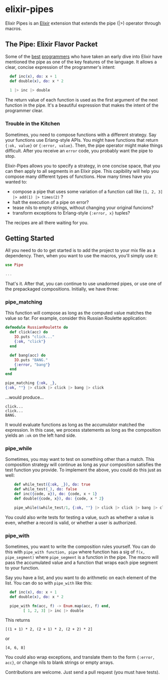 # elixir-pipes

Elixir Pipes is an [Elixir](https://github.com/elixir-lang/elixir/) extension that extends the pipe (|>) operator through macros. 

## The Pipe: Elixir Flavor Packet

Some of the [best](http://joearms.github.io/2013/05/31/a-week-with-elixir.html) [programmers](http://pragprog.com/book/elixir/programming-elixir) who have taken an early dive into Elixir have mentioned the pipe as one of the key features of the language. It allows a clear, concise expression of the programmer's intent: 

```elixir
  def inc(x), do: x + 1
  def double(x), do: x * 2
  
  1 |> inc |> double
```

The return value of each function is used as the first argument of the next function in the pipe. It's a beautiful expression that makes the intent of the programmer clear. 

### Trouble in the Kitchen

Sometimes, you need to compose functions with a different strategy. Say your functions use Erlang-style APIs. You might have functions that return `{:ok, value}` or `{:error, value}`. Then, the pipe operator might make things difficult. After you receive an `error` code, you probably want the pipe to stop. 

Elixir-Pipes allows you to specify a strategy, in one concise space, that you can then apply to all segments in an Elixir pipe. This capibility will help you compose many different types of functions. How many times have you wanted to:

- compose a pipe that uses some variation of a function call like  `[1, 2, 3] |> add(1) |> times(2)` ?
- halt the execution of a pipe on error?
- tease nils to empty strings, without changing your original funcions?
- transform exceptions to Erlang-style `{:error, x}` tuples?

The recipes are all there waiting for you. 

## Getting Started

All you need to do to get started is to add the project to your mix file as a dependency. Then, when you want to use the macros, you'll simply use it:

```Elixir
use Pipe

...
```

That's it. After that, you can continue to use unadorned pipes, or use one of the prepackaged compositions. Initially, we have three:

### pipe_matching

This function will compose as long as the computed value matches the value so far. For example, consider this Russian Roulette application:

```elixir
defmodule RussianRoulette do
  def click(acc) do
    IO.puts "click..."
    {:ok, "click"}
  end

  def bang(acc) do
    IO.puts "BANG."
    {:error, "bang"}
  end
end

pipe_matching {:ok, _},  
{:ok, ""} |> click |> click |> bang |> click

```

...would produce...

```
click...
click...
BANG.
```

It would evaluate functions as long as the accumulator matched the expression. In this case, we process statements as long as the composition yields an `:ok` on the left hand side. 


### pipe_while

Sometimes, you may want to test on something other than a match. This composition strategy will continue as long as your composition satisfies the test function you provide. To implement the above, you could do this just as well:

```elixir
    def while_test({:ok, _}), do: true
    def while_test(_), do: false
    def inc({code, x}), do: {code, x + 1}
    def double({code, x}), do: {code, x * 2}

    pipe_while(&while_test/1, {:ok, ""} |> click |> click |> bang |> click )
```

You could also write tests for testing a value, such as whether a value is even, whether a record is valid, or whether a user is authorized. 

### pipe_with

Sometimes, you want to write the composition rules yourself. You can do this with `pipe_with function, pipe` where function has a sig of `f(x, pipe_segment)` where `pipe_segment` is a function in the pipe. The macro will pass the accumulated value and a function that wraps each pipe segment to your function. 

Say you have a list, and you want to do arithmetic on each element of the list. You can do so with `pipe_with` like this:

```elixir
  def inc(x), do: x + 1
  def double(x), do: x * 2

  pipe_with fn(acc, f) -> Enum.map(acc, f) end,
        [ 1, 2, 3] |> inc |> double

```
This returns 

```
[(1 + 1) * 2, (2 + 1) * 2, (2 + 2) * 2]
```
or 
```
[4, 6, 8]
```

You could also wrap exceptions, and translate them to the form `{:error, acc}`, or change nils to blank strings or empty arrays. 

Contributions are welcome. Just send a pull request (you must have tests). 

